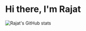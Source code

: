 # Hi there, I'm Rajat 
![Rajat's GitHub stats](https://github-readme-stats.vercel.app/api?username=technologicaljerry&show_icons=true&theme=onedark)
